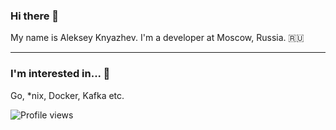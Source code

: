 ### Hi there 👋

My name is Aleksey Knyazhev. I'm a developer at Moscow, Russia. 🇷🇺

---

### I'm interested in... 👀
Go, \*nix, Docker, Kafka etc.

![Profile views](https://gpvc.arturio.dev/muhomorfus)

<!--
**muhomorfus/muhomorfus** is a ✨ _special_ ✨ repository because its `README.md` (this file) appears on your GitHub profile.

Here are some ideas to get you started:

- 🔭 I’m currently working on ...
- 🌱 I’m currently learning ...
- 👯 I’m looking to collaborate on ...
- 🤔 I’m looking for help with ...
- 💬 Ask me about ...
- 📫 How to reach me: ...
- 😄 Pronouns: ...
- ⚡ Fun fact: ...
-->


